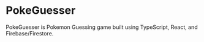 # PokeGuesser
PokeGuesser is Pokemon Guessing game built using TypeScript, React, and Firebase/Firestore. 

